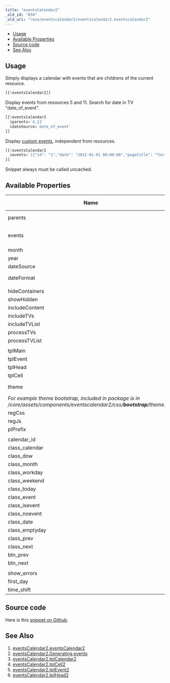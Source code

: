 ```yaml
---
title: "eventsCalendar2"
_old_id: "834"
_old_uri: "revo/eventscalendar2/eventscalendar2.eventscalendar2"
---
```


- [Usage](#eventsCalendar2.eventsCalendar2-Usage)
- [Available Properties](#eventsCalendar2.eventsCalendar2-AvailableProperties)
- [Source code](#eventsCalendar2.eventsCalendar2-Sourcecode)
- [See Also](#eventsCalendar2.eventsCalendar2-SeeAlso)



## Usage

Simply displays a calendar with events that are childrens of the current resource.

``` php 
[[!eventsCalendar2]]
```

Display events from resources 5 and 11. Search for date in TV "date\_of\_event".

``` php 
[[!eventsCalendar2
  &parents=`4,11`
  &dateSource=`date_of_event`
]]
```

Display [custom events](/extras/revo/eventscalendar2/eventscalendar2.generating-events "eventsCalendar2.Generating events"), independent from resources.

``` php 
[[!eventsCalendar2
  &events=`[{"id": "1","date": "2012-01-01 00:00:00","pagetitle": "Test page"},{"id": "2","date": "2012-01-02 12:05:00","pagetitle": "Test page 2"}]`
]]
```

Snippet always must be called uncached.

## Available Properties

| Name | Description | Default Value |
|------|-------------|---------------|
| parents | The ids of an comm-separated list of existing containers. | ?urrent resource |
| events | An json-array of events. Overrides all settings. Allows you to display random events from any source. Required date parameter in an array of events to date in the format "Ymd H:i:s". | none |
| month | A month to display events. | date('m') |
| year | A year to display events. | date('Y') |
| dateSource | Field for search the events date. It can be a TV. | createdon |
| dateFormat | Date format. Used [strftime()](http://docs.php.net/manual/en/function.strftime.php). | %d %b %Y %H:%M |
|  |  |  |
| hideContainers | Hide containers? | 0 |
| showHidden | Show hidden in menu resources? | 1 |
| includeContent | Include content field? Disabling may increase perfomance. | 1 |
| includeTVs | Include template variables? | 0 |
| includeTVList | List of comma-separated template variables for including. | none |
| processTVs | Process template variables according to its type? | 0 |
| processTVList | List of comma-separated template variables for processing of events. | none |
|  |  |  |
| tplMain | Name of existing chunk for templating calendar container. | tplCalendar2 |
| tplEvent | Name of existing chunk for template events. | tplEvent2 |
| tplHead | Name of existing chunk for template events. | tplHead2 |
| tplCell | Name of existing chunk for template events. | tplCell2 |
| theme | CSS theme for calendar. File must be in /core/assets/components/eventscalendar2/css/**%themename%**/theme.css. 
_For example theme bootstrap, included in package is in /core/assets/components/eventscalendar2/css/_**_bootstrap_**_/theme.css_ | default |
| regCss | Load built-in CSS (or theme) for calendar? | 1 |
| regJs | Load built-in javascript for calendar? | 1 |
| plPrefix | Placeholders prefix. | ec. |
|  |  |  |
| calendar\_id | Unique id of calendar table on page. | Calendar |
| class\_calendar | CSS classname for calendar table. | calendar |
| class\_dow | CSS classname for day of week. | dow |
| class\_month | CSS classname for month and year. | month |
| class\_workday | CSS classname for workday. | workday |
| class\_weekend | CSS classname for weekend. | weekend |
| class\_today | CSS classname for today. | today |
| class\_event | CSS classname for div container with event. | event |
| class\_isevent | CSS classname for cell with event. | isevent |
| class\_noevent | CSS classname for cell with no event. | noevent |
| class\_date | CSS classname for date of event. | date |
| class\_emptyday | CSS classname for empty day, with no date. | emptyday |
| class\_prev | CSS classname for previous month button. | prev |
| class\_next | CSS classname for next month button. | next |
| btn\_prev | Text for the button of previuos month. | « |
| btn\_next | Text for the button of next month. | » |
|  |  |  |
| show\_errors | Show calendar errors on the webpage. | 1 |
| first\_day | 0 - first day of week is a sunday. 1 - first day of week is a monday. | 1 |
| time\_shift | Time shift from the server in seconds. Maybe positive or negative. | 0 |

## Source code

Here is this [snippet on Github](https://github.com/bezumkin/eventsCalendar2/blob/master/core/components/eventscalendar2/elements/snippets/snippet.eventscalendar2.php).

## See Also

1. [eventsCalendar2.eventsCalendar2](/extras/revo/eventscalendar2/eventscalendar2.eventscalendar2)
2. [eventsCalendar2.Generating events](/extras/revo/eventscalendar2/eventscalendar2.generating-events)
3. [eventsCalendar2.tplCalendar2](/extras/revo/eventscalendar2/eventscalendar2.tplcalendar2)
4. [eventsCalendar2.tplCell2](/extras/revo/eventscalendar2/eventscalendar2.tplcell2)
5. [eventsCalendar2.tplEvent2](/extras/revo/eventscalendar2/eventscalendar2.tplevent2)
6. [eventsCalendar2.tplHead2](/extras/revo/eventscalendar2/eventscalendar2.tplhead2)